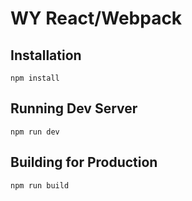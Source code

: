 # WY React/Webpack

## Installation

```
npm install
```

## Running Dev Server

```
npm run dev
```

## Building for Production

```
npm run build
```
